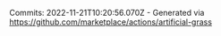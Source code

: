 Commits: 2022-11-21T10:20:56.070Z - Generated via https://github.com/marketplace/actions/artificial-grass
<br>
